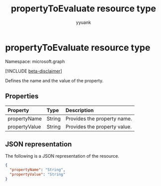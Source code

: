 ﻿---
title: "propertyToEvaluate resource type"
description: "Defines the name and the value of the property."
localization_priority: Normal
author: "yyuank"
ms.prod: "microsoft-identity-platform"
doc_type: "resourcePageType"
---

# propertyToEvaluate resource type

Namespace: microsoft.graph

[!INCLUDE [beta-disclaimer](../../includes/beta-disclaimer.md)]

Defines the name and the value of the property.

## Properties

| Property      | Type   | Description                  |
| :------------ | :----- | :--------------------------- |
| propertyName  | String | Provides the property name.  |
| propertyValue | String | Provides the property value. |

## JSON representation

The following is a JSON representation of the resource.

<!-- {
  "blockType": "resource",
  "optionalProperties": [

  ],
  "@odata.type": "microsoft.graph.propertyToEvaluate",
  "baseType": null
}-->

```json
{
  "propertyName": "String",
  "propertyValue": "String"
}
```

<!-- uuid: 16cd6b66-4b1a-43a1-adaf-3a886856ed98
2019-02-04 14:57:30 UTC -->

<!-- {
  "type": "#page.annotation",
  "description": "propertyToEvaluate resource",
  "keywords": "",
  "section": "documentation",
  "tocPath": ""
}-->
